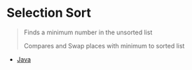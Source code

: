# Selection Sort

> Finds a minimum number in the unsorted list
> 
> Compares and Swap places with minimum to sorted list

- [Java](SelectionSort.java)